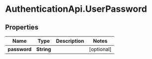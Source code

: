 # AuthenticationApi.UserPassword

## Properties
Name | Type | Description | Notes
------------ | ------------- | ------------- | -------------
**password** | **String** |  | [optional] 


